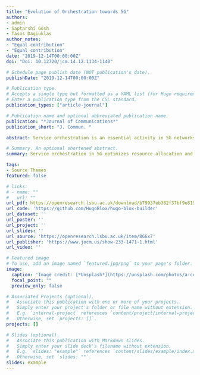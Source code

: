 ```yaml
---
title: "Evolution of Orchestration towards 5G"
authors:
- admin
- Saptarshi Gosh
- Tasos Dagiuklas
author_notes:
- "Equal contribution"
- "Equal contribution"
date: "2019-12-14T00:00:00Z"
doi: "Doi: 10.12720/jcm.14.12.1134-1140"

# Schedule page publish date (NOT publication's date).
publishDate: "2019-12-14T00:00:00Z"

# Publication type.
# Accepts a single type but formatted as a YAML list (for Hugo requirements).
# Enter a publication type from the CSL standard.
publication_types: ["article-journal"]

# Publication name and optional abbreviated publication name.
publication: "*Journal of Communications*"
publication_short: "J. Commun. "

abstract: Service orchestration is an essential activity in 5G networks. It performs optimal resource allocation and provisions services in an effective sequence based on demands across a collection of physical or virtual network functions (P/VNF). This paper summarizes several orchestration environments and components along with their evolution towards 5G. A brief operational comparison of platforms such as Open Source Management and Orchestration (OSM MANO), Open Platform for NFV (OPNFV) and Open Network Automation Platform (ONAP) have been presented, along with different deployment models and architectural alternatives.

# Summary. An optional shortened abstract.
summary: Service orchestration in 5G optimizes resource allocation and service delivery across network functions. This paper reviews the evolution of orchestration environments, comparing platforms like OSM MANO, OPNFV, and ONAP, along with different deployment models.

tags:
- Source Themes
featured: false

# links:
# - name: ""
#   url: ""
url_pdf: https://openresearch.lsbu.ac.uk/download/b79937eb382f37bf9e815258c3563fa1380cab999b9fe25e8b29605878ae8e62/458843/IE0015_pdf.pdf
url_code: 'https://github.com/HugoBlox/hugo-blox-builder'
url_dataset: ''
url_poster: ''
url_project: ''
url_slides: ''
url_source: 'https://openresearch.lsbu.ac.uk/item/866x7'
url_publisher: 'https://www.jocm.us/show-233-1471-1.html'
url_video: ''

# Featured image
# To use, add an image named `featured.jpg/png` to your page's folder. 
image:
  caption: 'Image credit: [*Unsplash*](https://unsplash.com/photos/a-cell-phone-tower-with-a-blue-sky-in-the-background-_-PY-2WQl10)'
  focal_point: ""
  preview_only: false

# Associated Projects (optional).
#   Associate this publication with one or more of your projects.
#   Simply enter your project's folder or file name without extension.
#   E.g. `internal-project` references `content/project/internal-project/index.md`.
#   Otherwise, set `projects: []`.
projects: []

# Slides (optional).
#   Associate this publication with Markdown slides.
#   Simply enter your slide deck's filename without extension.
#   E.g. `slides: "example"` references `content/slides/example/index.md`.
#   Otherwise, set `slides: ""`.
slides: example
---
```


